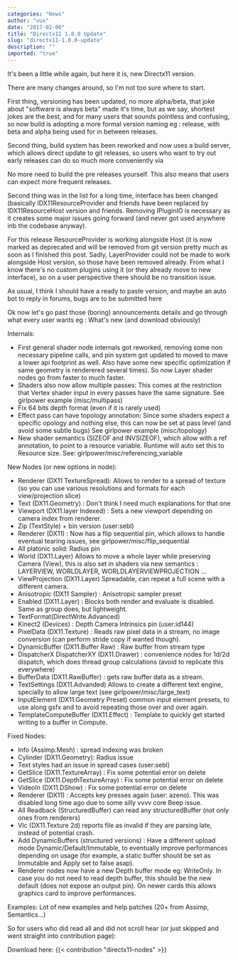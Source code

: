 ```yaml
---
categories: "News"
author: "vux"
date: "2017-02-06"
title: "Directx11 1.0.0 Update"
slug: "directx11-1.0.0-update"
description: ""
imported: "true"
---
```



It's been a little while again, but here it is, new Directx11 version.

There are many changes around, so I'm not too sure where to start.

First thing, versioning has been updated, no more alpha/beta, that joke about "software is always beta" made it's time, but as we say, shortest jokes are the best, and for many users that sounds pointless and confusing, so now build is adopting a more formal version naming eg : release, with beta and alpha being used for in between releases.

Second thing, build system has been reworked and now uses a build server, which allows direct update to git releases, so users who want to try out early releases can do so much more conveniently via [](https://github.com/mrvux/dx11-vvvv/releases)

No more need to build the pre releases yourself.
This also means that users can expect more frequent releases.

Second thing was in the list for a long time, interface has been changed (basically 
IDX11ResourceProvider and friends have been replaced by IDX11ResourceHost version and friends. Removing IPluginIO is necessary as it creates some major issues going forward (and never got used anywhere inb the codebase anyway).

For this release ResourceProvider is working alongside Host (it is now marked as deprecated and will be removed from git version pretty much as soon as I finished this post.
Sadly, LayerProvider could not be made to work alongside Host version, so those have been removed already. From what I know there's no custom plugins using it (or they already move to new interface), so on a user perspective there should be no transition issue.

As usual, I think I should have a ready to paste version, and maybe an auto bot to  reply in forums, bugs are to be submitted here [](https://github.com/mrvux/dx11-vvvv/issues)


Ok now let's go past those (boring) announcements details and go through what every user wants eg : What's new  (and download obviously)

Internals:
* First general shader node internals got reworked, removing some non necessary pipeline calls, and pin system got updated to moved to mave a lower api footprint as well. Also have some new specific optimization if same geometry is renderered several times). So now Layer shader nodes go from faster to much faster.
* Shaders also now allow multiple passes: This comes at the restriction that Vertex shader input in every passes have the same signature. See girlpower example (misc/multipass)
* Fix 64 bits depth format (even if it is rarely used)
* Effect pass can have topology annotation: Since some shaders expect a specific opology and nothing else, this can now be set at pass level (and avoid some subtle bugs) See girlpower example (misc/topology)
* New shader semantics (SIZEOF and INVSIZEOF), which allow with a ref annotation, to point to a resource variable. Runtime will auto set this to Resource size. See: girlpower/misc/referencing_variable

New Nodes (or new options in node):
* Renderer (DX11 TextureSpread): Allows to render to a spread of texture (so you can use various resolutions and formats for each view/projection slice)
* Text (DX11.Geometry) : Don't think I need much explanations for that one
* Viewport (DX11.layer Indexed) : Sets a new viewport depending on camera index from renderer.
* Zip (TextStyle) + bin version (user:sebl)
* Renderer (DX11) : Now has a flip sequential pin, which allows to handle eventual tearing issues, see girlpower/misc/flip_sequential
* All platonic solid: Radius pin
* World (DX11.Layer) Allows to move a whole layer while preserving Camera (View), this is also set in shaders via new semantics : LAYERVIEW, WORLDLAYER, WORLDLAYERVIEWPROJECTION ... 
* ViewProjection (DX11.Layer) Spreadable, can repeat a full scene with a different camera.
* Anisotropic (DX11 Sampler) : Anisotropic sampler preset
* Enabled (DX11.Layer) : Blocks both render and evaluate is disabled. Same as group does, but lightweight.
* TextFormat(DirectWrite.Advanced)
* Kinect2 (Devices) : Depth Camera Intrinsics pin (user:id144)
* PixelData (DX11.Texture) : Reads raw pixel data in a stream, no image conversion (can perform stride copy if wanted though).
* DynamicBuffer (DX11.Buffer Raw) : Raw buffer from stream type
* DispatcherX DispatcherXY (DX11.Drawer) : convenience nodes for 1d/2d dispatch, which does thread group calculations (avoid to replicate this everywhere)
* BufferData (DX11.RawBuffer) : gets raw buffer data as a stream.
*  TextSettings (DX11.Advanded) Allows to create a different text engine, specially to allow large text (see girlpower/misc/large_text)
* InputElement (DX11.Geometry Preset) common input element presets, to use along gsfx and to avoid repeating those over and over again.
* TemplateComputeBuffer (DX11.Effect) : Template to quickly get started writing to a buffer in Compute.


Fixed Nodes:
* Info (Assimp.Mesh) : spread indexing was broken
* Cylinder (DX11.Geometry): Radius issue
* Text styles had an issue in spread cases (user:sebl)
* GetSlice (DX11.TextureArray) : Fix some potential error on delete
* GetSlice (DX11.DepthTextureArray) : Fix some potential error on delete
* VideoIn (DX11.DShow) : Fix some potential error on delete
* Renderer (DX11) : Accepts key presses again (user: azeno). This was disabled long time ago due to some silly vvvv core Beep issue.
* All Readback (StructuredBuffer) can read any structuredBuffer (not only ones from renderers)
* Vlc (DX11.Texture 2d) reports file as invalid if they are parsing late, instead of potential crash.
* Add DynamicBuffers (structured versions) : Have a different upload mode Dynamic/Default/Immutable, to eventually improve performances depending on usage (for example, a static buffer should be set as Immutable and Apply set to false asap).
* Renderer nodes now have a new Depth buffer mode eg: WriteOnly. In case you do not need to read depth buffer, this should be the new default (does not expose an output pin). On newer cards this allows graphics card to improve performances.

Examples:
Lot of new examples and help patches (20+ from Assimp, Semantics...)

So for users who did read all and did not scroll hear (or just skipped and went straight into contribution page):

Download here:
{{< contribution "directx11-nodes" >}}
